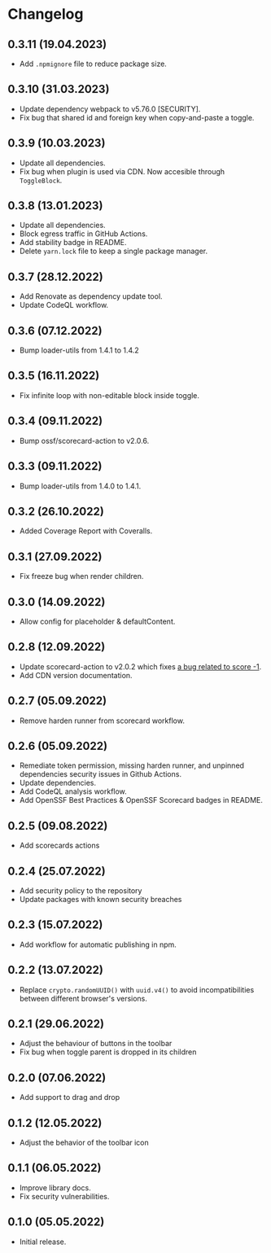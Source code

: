 # Changelog

## 0.3.11 (19.04.2023)

* Add `.npmignore` file to reduce package size.

## 0.3.10 (31.03.2023)

* Update dependency webpack to v5.76.0 [SECURITY].
* Fix bug that shared id and foreign key when copy-and-paste a toggle.

## 0.3.9 (10.03.2023)

* Update all dependencies.
* Fix bug when plugin is used via CDN. Now accesible through `ToggleBlock`.

## 0.3.8 (13.01.2023)

* Update all dependencies.
* Block egress traffic in GitHub Actions.
* Add stability badge in README.
* Delete `yarn.lock` file to keep a single package manager.

## 0.3.7 (28.12.2022)

* Add Renovate as dependency update tool.
* Update CodeQL workflow.

## 0.3.6 (07.12.2022)

* Bump loader-utils from 1.4.1 to 1.4.2

## 0.3.5 (16.11.2022)

* Fix infinite loop with non-editable block inside toggle.

## 0.3.4 (09.11.2022)

* Bump ossf/scorecard-action to v2.0.6.

## 0.3.3 (09.11.2022)

* Bump loader-utils from 1.4.0 to 1.4.1.

## 0.3.2 (26.10.2022)

* Added Coverage Report with Coveralls.

## 0.3.1 (27.09.2022)

* Fix freeze bug when render children.

## 0.3.0 (14.09.2022)

* Allow config for placeholder & defaultContent.

## 0.2.8 (12.09.2022)

* Update scorecard-action to v2.0.2 which fixes [a bug related to score -1](https://github.com/ossf/scorecard-action/issues/895).
* Add CDN version documentation.

## 0.2.7 (05.09.2022)

* Remove harden runner from scorecard workflow.

## 0.2.6 (05.09.2022)

* Remediate token permission, missing harden runner, and unpinned dependencies security issues in Github Actions.
* Update dependencies.
* Add CodeQL analysis workflow.
* Add OpenSSF Best Practices & OpenSSF Scorecard badges in README.

## 0.2.5 (09.08.2022)

* Add scorecards actions

## 0.2.4 (25.07.2022)

* Add security policy to the repository
* Update packages with known security breaches

## 0.2.3 (15.07.2022)

* Add workflow for automatic publishing in npm.

## 0.2.2 (13.07.2022)

* Replace `crypto.randomUUID()` with `uuid.v4()` to avoid incompatibilities between different browser's versions.

## 0.2.1 (29.06.2022)

* Adjust the behaviour of buttons in the toolbar
* Fix bug when toggle parent is dropped in its children

## 0.2.0 (07.06.2022)

* Add support to drag and drop

## 0.1.2 (12.05.2022)

* Adjust the behavior of the toolbar icon

## 0.1.1 (06.05.2022)

* Improve library docs.
* Fix security vulnerabilities.

## 0.1.0 (05.05.2022)

* Initial release.
